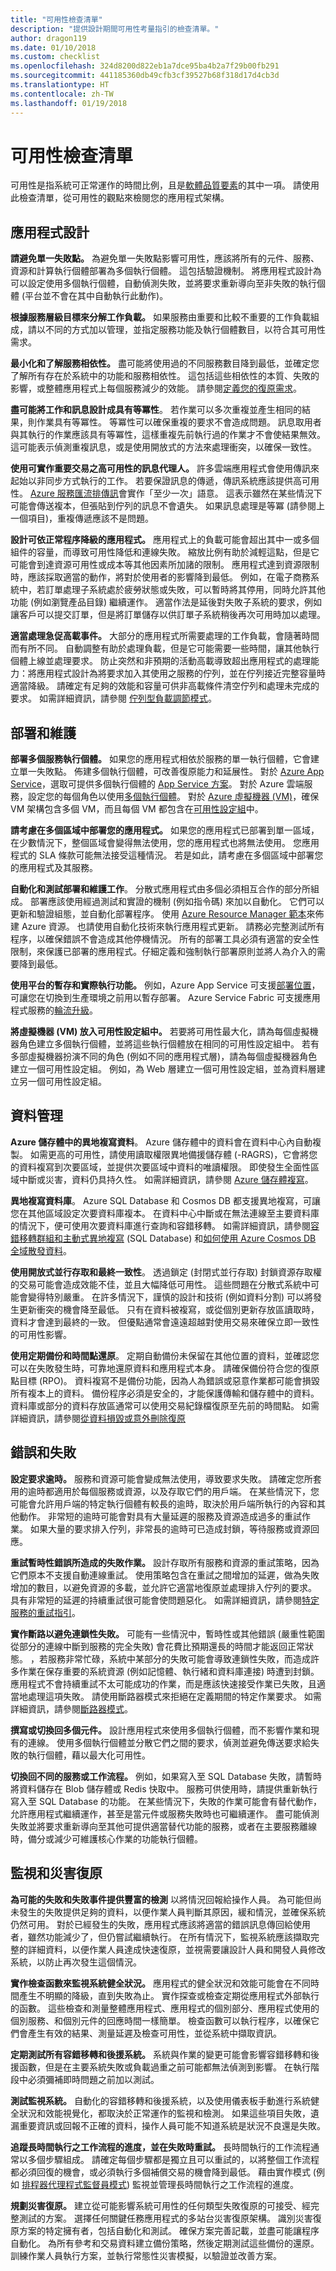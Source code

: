 ```yaml
---
title: "可用性檢查清單"
description: "提供設計期間可用性考量指引的檢查清單。"
author: dragon119
ms.date: 01/10/2018
ms.custom: checklist
ms.openlocfilehash: 324d8200d822eb1a7dce95ba4b2a7f29b00fb291
ms.sourcegitcommit: 441185360db49cfb3cf39527b68f318d17d4cb3d
ms.translationtype: HT
ms.contentlocale: zh-TW
ms.lasthandoff: 01/19/2018
---
```

# <a name="availability-checklist"></a>可用性檢查清單

可用性是指系統可正常運作的時間比例，且是[軟體品質要素](../guide/pillars.md)的其中一項。 請使用此檢查清單，從可用性的觀點來檢閱您的應用程式架構。 

## <a name="application-design"></a>應用程式設計

**請避免單一失敗點。** 為避免單一失敗點影響可用性，應該將所有的元件、服務、資源和計算執行個體部署為多個執行個體。 這包括驗證機制。 將應用程式設計為可以設定使用多個執行個體，自動偵測失敗，並將要求重新導向至非失敗的執行個體 (平台並不會在其中自動執行此動作)。

**根據服務層級目標來分解工作負載。** 如果服務由重要和比較不重要的工作負載組成，請以不同的方式加以管理，並指定服務功能及執行個體數目，以符合其可用性需求。

**最小化和了解服務相依性。** 盡可能將使用過的不同服務數目降到最低，並確定您了解所有存在於系統中的功能和服務相依性。 這包括這些相依性的本質、失敗的影響，或整體應用程式上每個服務減少的效能。 請參閱[定義您的復原需求](../resiliency/index.md#defining-your-resiliency-requirements)。

**盡可能將工作和訊息設計成具有等冪性**。 若作業可以多次重複並產生相同的結果，則作業具有等冪性。 等冪性可以確保重複的要求不會造成問題。 訊息取用者與其執行的作業應該具有等冪性，這樣重複先前執行過的作業才不會使結果無效。 這可能表示偵測重複訊息，或是使用開放式的方法來處理衝突，以確保一致性。

**使用可實作重要交易之高可用性的訊息代理人。** 許多雲端應用程式會使用傳訊來起始以非同步方式執行的工作。 若要保證訊息的傳遞，傳訊系統應該提供高可用性。 [Azure 服務匯流排傳訊](/azure/service-bus-messaging)會實作「至少一次」語意。 這表示雖然在某些情況下可能會傳送複本，但張貼到佇列的訊息不會遺失。 如果訊息處理是等冪 (請參閱上一個項目)，重複傳遞應該不是問題。

**設計可依正常程序降級的應用程式。** 應用程式上的負載可能會超出其中一或多個組件的容量，而導致可用性降低和連線失敗。 縮放比例有助於減輕這點，但是它可能會到達資源可用性或成本等其他因素所加諸的限制。 應用程式達到資源限制時，應該採取適當的動作，將對於使用者的影響降到最低。 例如，在電子商務系統中，若訂單處理子系統處於疲勞狀態或失敗，可以暫時將其停用，同時允許其他功能 (例如瀏覽產品目錄) 繼續運作。 適當作法是延後對失敗子系統的要求，例如讓客戶可以提交訂單，但是將訂單儲存以供訂單子系統稍後再次可用時加以處理。

**適當處理急促高載事件。** 大部分的應用程式所需要處理的工作負載，會隨著時間而有所不同。 自動調整有助於處理負載，但是它可能需要一些時間，讓其他執行個體上線並處理要求。 防止突然和非預期的活動高載導致超出應用程式的處理能力：將應用程式設計為將要求加入其使用之服務的佇列，並在佇列接近完整容量時適當降級。 請確定有足夠的效能和容量可供非高載條件清空佇列和處理未完成的要求。 如需詳細資訊，請參閱 [佇列型負載調節模式](https://msdn.microsoft.com/library/dn589783.aspx)。

## <a name="deployment-and-maintenance"></a>部署和維護

**部署多個服務執行個體。** 如果您的應用程式相依於服務的單一執行個體，它會建立單一失敗點。 佈建多個執行個體，可改善復原能力和延展性。 對於 [Azure App Service](/azure/app-service/app-service-value-prop-what-is/)，選取可提供多個執行個體的 [App Service 方案](/azure/app-service/azure-web-sites-web-hosting-plans-in-depth-overview/)。 對於 Azure 雲端服務，設定您的每個角色以使用[多個執行個體](/azure/cloud-services/cloud-services-choose-me/#scaling-and-management)。 對於 [Azure 虛擬機器 (VM)](/azure/virtual-machines/virtual-machines-windows-about/?toc=%2fazure%2fvirtual-machines%2fwindows%2ftoc.json)，確保 VM 架構包含多個 VM，而且每個 VM 都包含在[可用性設定組][availability-sets]中。

**請考慮在多個區域中部署您的應用程式。** 如果您的應用程式已部署到單一區域，在少數情況下，整個區域會變得無法使用，您的應用程式也將無法使用。 您應用程式的 SLA 條款可能無法接受這種情況。 若是如此，請考慮在多個區域中部署您的應用程式及其服務。

**自動化和測試部署和維護工作**。 分散式應用程式由多個必須相互合作的部分所組成。 部署應該使用經過測試和實證的機制 (例如指令碼) 來加以自動化。 它們可以更新和驗證組態，並自動化部署程序。 使用 [Azure Resource Manager 範本](/azure/azure-resource-manager/resource-group-authoring-templates)來佈建 Azure 資源。 也請使用自動化技術來執行應用程式更新。 請務必完整測試所有程序，以確保錯誤不會造成其他停機情況。 所有的部署工具必須有適當的安全性限制，來保護已部署的應用程式。仔細定義和強制執行部署原則並將人為介入的需要降到最低。

**使用平台的暫存和實際執行功能。** 例如，Azure App Service 可支援[部署位置](/azure/app-service/web-sites-staged-publishing)，可讓您在切換到生產環境之前用以暫存部署。 Azure Service Fabric 可支援應用程式服務的[輪流升級](/azure/service-fabric/service-fabric-application-upgrade)。

**將虛擬機器 (VM) 放入可用性設定組中。** 若要將可用性最大化，請為每個虛擬機器角色建立多個執行個體，並將這些執行個體放在相同的可用性設定組中。 若有多部虛擬機器扮演不同的角色 (例如不同的應用程式層)，請為每個虛擬機器角色建立一個可用性設定組。 例如，為 Web 層建立一個可用性設定組，並為資料層建立另一個可用性設定組。

## <a name="data-management"></a>資料管理

**Azure 儲存體中的異地複寫資料**。 Azure 儲存體中的資料會在資料中心內自動複製。 如需更高的可用性，請使用讀取權限異地備援儲存體 (-RAGRS)，它會將您的資料複寫到次要區域，並提供次要區域中資料的唯讀權限。 即使發生全面性區域中斷或災害，資料仍具持久性。 如需詳細資訊，請參閱 [Azure 儲存體複寫](/azure/storage/storage-redundancy)。

**異地複寫資料庫**。 Azure SQL Database 和 Cosmos DB 都支援異地複寫，可讓您在其他區域設定次要資料庫複本。 在資料中心中斷或在無法連線至主要資料庫的情況下，便可使用次要資料庫進行查詢和容錯移轉。 如需詳細資訊，請參閱[容錯移轉群組和主動式異地複寫](/azure/sql-database/sql-database-geo-replication-overview) (SQL Database) 和[如何使用 Azure Cosmos DB 全域散發資料](/azure/cosmos-db/distribute-data-globally)。

**使用開放式並行存取和最終一致性**。 透過鎖定 (封閉式並行存取) 封鎖資源存取權的交易可能會造成效能不佳，並且大幅降低可用性。 這些問題在分散式系統中可能會變得特別嚴重。 在許多情況下，謹慎的設計和技術 (例如資料分割) 可以將發生更新衝突的機會降至最低。 只有在資料被複寫，或從個別更新存放區讀取時，資料才會達到最終的一致。 但優點通常會遠遠超越對使用交易來確保立即一致性的可用性影響。

**使用定期備份和時間點還原**。 定期自動備份未保留在其他位置的資料，並確認您可以在失敗發生時，可靠地還原資料和應用程式本身。 請確保備份符合您的復原點目標 (RPO)。 資料複寫不是備份功能，因為人為錯誤或惡意作業都可能會損毀所有複本上的資料。 備份程序必須是安全的，才能保護傳輸和儲存體中的資料。 資料庫或部分的資料存放區通常可以使用交易紀錄檔復原至先前的時間點。 如需詳細資訊，請參閱[從資料損毀或意外刪除復原](../resiliency/recovery-data-corruption.md)

## <a name="errors-and-failures"></a>錯誤和失敗

**設定要求逾時。** 服務和資源可能會變成無法使用，導致要求失敗。 請確定您所套用的逾時都適用於每個服務或資源，以及存取它們的用戶端。 在某些情況下，您可能會允許用戶端的特定執行個體有較長的逾時，取決於用戶端所執行的內容和其他動作。 非常短的逾時可能會對具有大量延遲的服務及資源造成過多的重試作業。 如果大量的要求排入佇列，非常長的逾時可已造成封鎖，等待服務或資源回應。

**重試暫時性錯誤所造成的失敗作業。** 設計存取所有服務和資源的重試策略，因為它們原本不支援自動連線重試。 使用策略包含在重試之間增加的延遲，做為失敗增加的數目，以避免資源的多載，並允許它適當地復原並處理排入佇列的要求。 具有非常短的延遲的持續重試很可能會使問題惡化。 如需詳細資訊，請參閱[特定服務的重試指引](../best-practices/retry-service-specific.md)。

**實作斷路以避免連鎖性失敗。** 可能有一些情況中，暫時性或其他錯誤 (嚴重性範圍從部分的連線中斷到服務的完全失敗) 會花費比預期還長的時間才能返回正常狀態。 ，若服務非常忙碌，系統中某部分的失敗可能會導致連鎖性失敗，而造成許多作業在保存重要的系統資源 (例如記憶體、執行緒和資料庫連接) 時遭到封鎖。 應用程式不會持續重試不太可能成功的作業，而是應該快速接受作業已失敗，且適當地處理這項失敗。 請使用斷路器模式來拒絕在定義期間的特定作業要求。 如需詳細資訊，請參閱[斷路器模式](../patterns/circuit-breaker.md)。

**撰寫或切換回多個元件。** 設計應用程式來使用多個執行個體，而不影響作業和現有的連線。 使用多個執行個體並分散它們之間的要求，偵測並避免傳送要求給失敗的執行個體，藉以最大化可用性。

**切換回不同的服務或工作流程。** 例如，如果寫入至 SQL Database 失敗，請暫時將資料儲存在 Blob 儲存體或 Redis 快取中。 服務可供使用時，請提供重新執行寫入至 SQL Database 的功能。 在某些情況下，失敗的作業可能會有替代動作，允許應用程式繼續運作，甚至是當元件或服務失敗時也可繼續運作。 盡可能偵測失敗並將要求重新導向至其他可提供適當替代功能的服務，或者在主要服務離線時，備分或減少可維護核心作業的功能執行個體。

## <a name="monitoring-and-disaster-recovery"></a>監視和災害復原

**為可能的失敗和失敗事件提供豐富的檢測** 以將情況回報給操作人員。 為可能但尚未發生的失敗提供足夠的資料，以便作業人員判斷其原因，緩和情況，並確保系統仍然可用。 對於已經發生的失敗，應用程式應該將適當的錯誤訊息傳回給使用者，雖然功能減少了，但仍嘗試繼續執行。 在所有情況下，監視系統應該擷取完整的詳細資料，以便作業人員達成快速復原，並視需要讓設計人員和開發人員修改系統，以防止再次發生這個情況。

**實作檢查函數來監視系統健全狀況。** 應用程式的健全狀況和效能可能會在不同時間產生不明顯的降級，直到失敗為止。 實作探查或檢查定期從應用程式外部執行的函數。 這些檢查和測量整體應用程式、應用程式的個別部分、應用程式使用的個別服務、和個別元件的回應時間一樣簡單。 檢查函數可以執行程序，以確保它們會產生有效的結果、測量延遲及檢查可用性，並從系統中擷取資訊。

**定期測試所有容錯移轉和後援系統。** 系統與作業的變更可能會影響容錯移轉和後援函數，但是在主要系統失敗或負載過重之前可能都無法偵測到影響。 在執行階段中必須彌補即時問題之前加以測試。

**測試監視系統。** 自動化的容錯移轉和後援系統，以及使用儀表板手動進行系統健全狀況和效能視覺化，都取決於正常運作的監視和檢測。 如果這些項目失敗，遺漏重要資訊或回報不正確的資料，操作人員可能不知道系統是狀況不良還是失敗。

**追蹤長時間執行之工作流程的進度，並在失敗時重試。** 長時間執行的工作流程通常以多個步驟組成。 請確定每個步驟都是獨立且可以重試的，以將整個工作流程都必須回復的機會，或必須執行多個補償交易的機會降到最低。 藉由實作模式 (例如 [排程器代理程式監督員模式](../patterns/scheduler-agent-supervisor.md)) 監視並管理長時間執行之工作流程的進度。

**規劃災害復原。** 建立從可能影響系統可用性的任何類型失敗復原的可接受、經完整測試的方案。 選擇任何關鍵任務應用程式的多站台災害復原架構。 識別災害復原方案的特定擁有者，包括自動化和測試。 確保方案完善記載，並盡可能讓程序自動化。 為所有參考和交易資料建立備份策略，然後定期測試這些備份的還原。 訓練作業人員執行方案，並執行常態性災害模擬，以驗證並改善方案。

<!-- links -->
[availability-sets]:/azure/virtual-machines/virtual-machines-windows-manage-availability/
